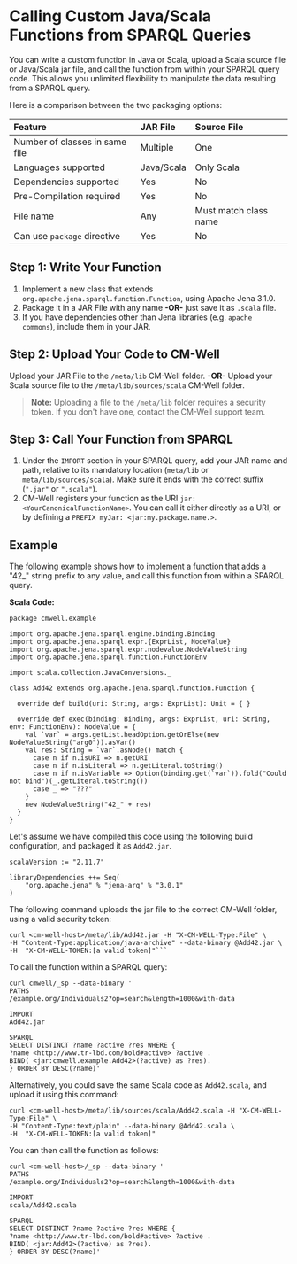 # Calling Custom Java/Scala Functions from SPARQL Queries #

You can write a custom function in Java or Scala, upload a Scala source file or Java/Scala jar file, and call the function from within your SPARQL query code. This allows you unlimited flexibility to manipulate the data resulting from a SPARQL query. 

Here is a comparison between the two packaging options:

| Feature                           | JAR File | Source File |
|:----------------------------------|:----------|:---------|
| Number of classes in same file    | Multiple | One |
| Languages supported               | Java/Scala | Only Scala  |
| Dependencies supported            | Yes       |  No    |
| Pre-Compilation required          | Yes        |  No      |
| File name                         | Any       |  Must match class name  |
| Can use `package` directive       | Yes    |  No |


## Step 1: Write Your Function
1. Implement a new class that extends `org.apache.jena.sparql.function.Function`, using Apache Jena 3.1.0.
1. Package it in a JAR File with any name **-OR-** just save it as `.scala` file.
1. If you have dependencies other than Jena libraries (e.g. `apache commons`), include them in your JAR.

## Step 2: Upload Your Code to CM-Well
Upload your JAR File to the `/meta/lib` CM-Well folder.
**-OR-**
Upload your Scala source file to the `/meta/lib/sources/scala` CM-Well folder.

>**Note:** Uploading a file to the `/meta/lib` folder requires a security token. If you don't have one, contact the CM-Well support team.

## Step 3: Call Your Function from SPARQL
1. Under the `IMPORT` section in your SPARQL query, add your JAR name and path, relative to its mandatory location (`meta/lib` or `meta/lib/sources/scala`). Make sure it ends with the correct suffix (`".jar"` or `".scala"`).
1. CM-Well registers your function as the URI `jar:<YourCanonicalFunctionName>`. You can call it either directly as a URI, or by defining a `PREFIX myJar: <jar:my.package.name.>`.

## Example ##

The following example shows how to implement a function that adds a "42_" string prefix to any value, and call this function from within a SPARQL query.

**Scala Code:**
```
package cmwell.example

import org.apache.jena.sparql.engine.binding.Binding
import org.apache.jena.sparql.expr.{ExprList, NodeValue}
import org.apache.jena.sparql.expr.nodevalue.NodeValueString
import org.apache.jena.sparql.function.FunctionEnv

import scala.collection.JavaConversions._

class Add42 extends org.apache.jena.sparql.function.Function {

  override def build(uri: String, args: ExprList): Unit = { }

  override def exec(binding: Binding, args: ExprList, uri: String, env: FunctionEnv): NodeValue = {
    val `var` = args.getList.headOption.getOrElse(new NodeValueString("arg0")).asVar()
    val res: String = `var`.asNode() match {
      case n if n.isURI => n.getURI
      case n if n.isLiteral => n.getLiteral.toString()
      case n if n.isVariable => Option(binding.get(`var`)).fold("Could not bind")(_.getLiteral.toString())
      case _ => "???"
    }
    new NodeValueString("42_" + res)
  }
}
```

Let's assume we have compiled this code using the following build configuration, and packaged it as `Add42.jar`.
```
scalaVersion := "2.11.7"

libraryDependencies ++= Seq(
	"org.apache.jena" % "jena-arq" % "3.0.1"
)
```

The following command uploads the jar file to the correct CM-Well folder, using a valid security token:

```
curl <cm-well-host>/meta/lib/Add42.jar -H "X-CM-WELL-Type:File" \
-H "Content-Type:application/java-archive" --data-binary @Add42.jar \
-H  "X-CM-WELL-TOKEN:[a valid token]"```
```

To call the function within a SPARQL query:

```
curl cmwell/_sp --data-binary '
PATHS
/example.org/Individuals2?op=search&length=1000&with-data

IMPORT
Add42.jar

SPARQL
SELECT DISTINCT ?name ?active ?res WHERE {
?name <http://www.tr-lbd.com/bold#active> ?active .
BIND( <jar:cmwell.example.Add42>(?active) as ?res).
} ORDER BY DESC(?name)'
```


Alternatively, you could save the same Scala code as `Add42.scala`, and upload it using this command:

```
curl <cm-well-host>/meta/lib/sources/scala/Add42.scala -H "X-CM-WELL-Type:File" \
-H "Content-Type:text/plain" --data-binary @Add42.scala \
-H  "X-CM-WELL-TOKEN:[a valid token]"
```

You can then call the function as follows:

```
curl <cm-well-host>/_sp --data-binary '
PATHS
/example.org/Individuals2?op=search&length=1000&with-data

IMPORT
scala/Add42.scala

SPARQL
SELECT DISTINCT ?name ?active ?res WHERE {
?name <http://www.tr-lbd.com/bold#active> ?active .
BIND( <jar:Add42>(?active) as ?res).
} ORDER BY DESC(?name)'
```

